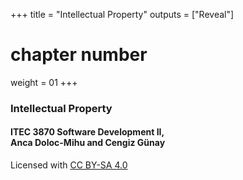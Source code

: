 +++
title = "Intellectual Property"
outputs = ["Reveal"]
# chapter number
weight = 01
+++

### Intellectual Property

#### ITEC 3870 Software Development II, <br> Anca Doloc-Mihu and Cengiz Günay

Licensed with [CC BY-SA 4.0](http://creativecommons.org/licenses/by-sa/4.0/)
